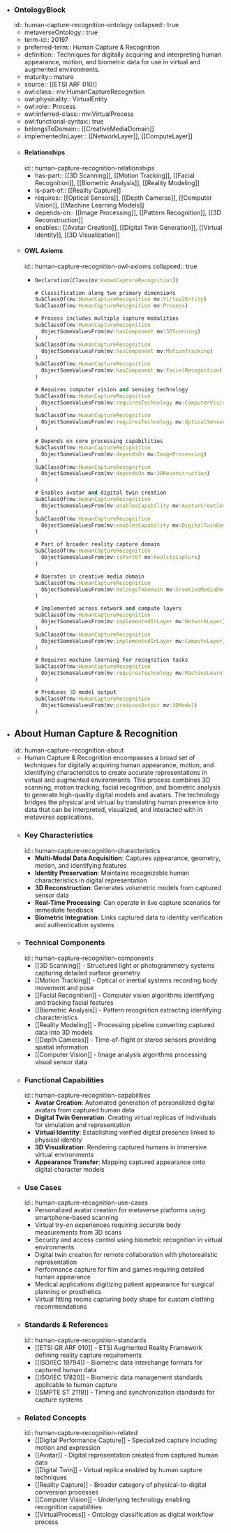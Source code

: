 - ### OntologyBlock
  id:: human-capture-recognition-ontology
  collapsed:: true
	- metaverseOntology:: true
	- term-id:: 20197
	- preferred-term:: Human Capture & Recognition
	- definition:: Techniques for digitally acquiring and interpreting human appearance, motion, and biometric data for use in virtual and augmented environments.
	- maturity:: mature
	- source:: [[ETSI ARF 010]]
	- owl:class:: mv:HumanCaptureRecognition
	- owl:physicality:: VirtualEntity
	- owl:role:: Process
	- owl:inferred-class:: mv:VirtualProcess
	- owl:functional-syntax:: true
	- belongsToDomain:: [[CreativeMediaDomain]]
	- implementedInLayer:: [[NetworkLayer]], [[ComputeLayer]]
	- #### Relationships
	  id:: human-capture-recognition-relationships
		- has-part:: [[3D Scanning]], [[Motion Tracking]], [[Facial Recognition]], [[Biometric Analysis]], [[Reality Modeling]]
		- is-part-of:: [[Reality Capture]]
		- requires:: [[Optical Sensors]], [[Depth Cameras]], [[Computer Vision]], [[Machine Learning Models]]
		- depends-on:: [[Image Processing]], [[Pattern Recognition]], [[3D Reconstruction]]
		- enables:: [[Avatar Creation]], [[Digital Twin Generation]], [[Virtual Identity]], [[3D Visualization]]
	- #### OWL Axioms
	  id:: human-capture-recognition-owl-axioms
	  collapsed:: true
		- ```clojure
		  Declaration(Class(mv:HumanCaptureRecognition))

		  # Classification along two primary dimensions
		  SubClassOf(mv:HumanCaptureRecognition mv:VirtualEntity)
		  SubClassOf(mv:HumanCaptureRecognition mv:Process)

		  # Process includes multiple capture modalities
		  SubClassOf(mv:HumanCaptureRecognition
		    ObjectSomeValuesFrom(mv:hasComponent mv:3DScanning)
		  )
		  SubClassOf(mv:HumanCaptureRecognition
		    ObjectSomeValuesFrom(mv:hasComponent mv:MotionTracking)
		  )
		  SubClassOf(mv:HumanCaptureRecognition
		    ObjectSomeValuesFrom(mv:hasComponent mv:FacialRecognition)
		  )

		  # Requires computer vision and sensing technology
		  SubClassOf(mv:HumanCaptureRecognition
		    ObjectSomeValuesFrom(mv:requiresTechnology mv:ComputerVision)
		  )
		  SubClassOf(mv:HumanCaptureRecognition
		    ObjectSomeValuesFrom(mv:requiresTechnology mv:OpticalSensors)
		  )

		  # Depends on core processing capabilities
		  SubClassOf(mv:HumanCaptureRecognition
		    ObjectSomeValuesFrom(mv:dependsOn mv:ImageProcessing)
		  )
		  SubClassOf(mv:HumanCaptureRecognition
		    ObjectSomeValuesFrom(mv:dependsOn mv:3DReconstruction)
		  )

		  # Enables avatar and digital twin creation
		  SubClassOf(mv:HumanCaptureRecognition
		    ObjectSomeValuesFrom(mv:enablesCapability mv:AvatarCreation)
		  )
		  SubClassOf(mv:HumanCaptureRecognition
		    ObjectSomeValuesFrom(mv:enablesCapability mv:DigitalTwinGeneration)
		  )

		  # Part of broader reality capture domain
		  SubClassOf(mv:HumanCaptureRecognition
		    ObjectSomeValuesFrom(mv:isPartOf mv:RealityCapture)
		  )

		  # Operates in creative media domain
		  SubClassOf(mv:HumanCaptureRecognition
		    ObjectSomeValuesFrom(mv:belongsToDomain mv:CreativeMediaDomain)
		  )

		  # Implemented across network and compute layers
		  SubClassOf(mv:HumanCaptureRecognition
		    ObjectSomeValuesFrom(mv:implementedInLayer mv:NetworkLayer)
		  )
		  SubClassOf(mv:HumanCaptureRecognition
		    ObjectSomeValuesFrom(mv:implementedInLayer mv:ComputeLayer)
		  )

		  # Requires machine learning for recognition tasks
		  SubClassOf(mv:HumanCaptureRecognition
		    ObjectSomeValuesFrom(mv:requiresTechnology mv:MachineLearningModels)
		  )

		  # Produces 3D model output
		  SubClassOf(mv:HumanCaptureRecognition
		    ObjectSomeValuesFrom(mv:producesOutput mv:3DModel)
		  )
		  ```
- ## About Human Capture & Recognition
  id:: human-capture-recognition-about
	- Human Capture & Recognition encompasses a broad set of techniques for digitally acquiring human appearance, motion, and identifying characteristics to create accurate representations in virtual and augmented environments. This process combines 3D scanning, motion tracking, facial recognition, and biometric analysis to generate high-quality digital models and avatars. The technology bridges the physical and virtual by translating human presence into data that can be interpreted, visualized, and interacted with in metaverse applications.
	- ### Key Characteristics
	  id:: human-capture-recognition-characteristics
		- **Multi-Modal Data Acquisition**: Captures appearance, geometry, motion, and identifying features
		- **Identity Preservation**: Maintains recognizable human characteristics in digital representation
		- **3D Reconstruction**: Generates volumetric models from captured sensor data
		- **Real-Time Processing**: Can operate in live capture scenarios for immediate feedback
		- **Biometric Integration**: Links captured data to identity verification and authentication systems
	- ### Technical Components
	  id:: human-capture-recognition-components
		- [[3D Scanning]] - Structured light or photogrammetry systems capturing detailed surface geometry
		- [[Motion Tracking]] - Optical or inertial systems recording body movement and pose
		- [[Facial Recognition]] - Computer vision algorithms identifying and tracking facial features
		- [[Biometric Analysis]] - Pattern recognition extracting identifying characteristics
		- [[Reality Modeling]] - Processing pipeline converting captured data into 3D models
		- [[Depth Cameras]] - Time-of-flight or stereo sensors providing spatial information
		- [[Computer Vision]] - Image analysis algorithms processing visual sensor data
	- ### Functional Capabilities
	  id:: human-capture-recognition-capabilities
		- **Avatar Creation**: Automated generation of personalized digital avatars from captured human data
		- **Digital Twin Generation**: Creating virtual replicas of individuals for simulation and representation
		- **Virtual Identity**: Establishing verified digital presence linked to physical identity
		- **3D Visualization**: Rendering captured humans in immersive virtual environments
		- **Appearance Transfer**: Mapping captured appearance onto digital character models
	- ### Use Cases
	  id:: human-capture-recognition-use-cases
		- Personalized avatar creation for metaverse platforms using smartphone-based scanning
		- Virtual try-on experiences requiring accurate body measurements from 3D scans
		- Security and access control using biometric recognition in virtual environments
		- Digital twin creation for remote collaboration with photorealistic representation
		- Performance capture for film and games requiring detailed human appearance
		- Medical applications digitizing patient appearance for surgical planning or prosthetics
		- Virtual fitting rooms capturing body shape for custom clothing recommendations
	- ### Standards & References
	  id:: human-capture-recognition-standards
		- [[ETSI GR ARF 010]] - ETSI Augmented Reality Framework defining reality capture requirements
		- [[ISO/IEC 19794]] - Biometric data interchange formats for captured human data
		- [[ISO/IEC 17820]] - Biometric data management standards applicable to human capture
		- [[SMPTE ST 2119]] - Timing and synchronization standards for capture systems
	- ### Related Concepts
	  id:: human-capture-recognition-related
		- [[Digital Performance Capture]] - Specialized capture including motion and expression
		- [[Avatar]] - Digital representation created from captured human data
		- [[Digital Twin]] - Virtual replica enabled by human capture techniques
		- [[Reality Capture]] - Broader category of physical-to-digital conversion processes
		- [[Computer Vision]] - Underlying technology enabling recognition capabilities
		- [[VirtualProcess]] - Ontology classification as digital workflow process
